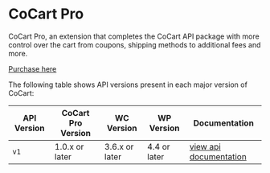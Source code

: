 # CoCart Pro #

CoCart Pro, an extension that completes the CoCart API package with more control over the cart from coupons, shipping methods to additional fees and more.

[Purchase here](https://cocart.xyz/pro/)

The following table shows API versions present in each major version of CoCart:

| API Version | CoCart Pro Version | WC Version      | WP Version   | Documentation        |
| ----------- | ------------------ | --------------- | ------------ | -------------------- |
| `v1`        | 1.0.x or later     | 3.6.x or later  | 4.4 or later | [view api documentation](pro.html) |
